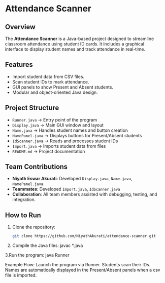 # Attendance Scanner

## Overview
The **Attendance Scanner** is a Java-based project designed to streamline classroom attendance using student ID cards. It includes a graphical interface to display student names and track attendance in real-time.

## Features
- Import student data from CSV files.
- Scan student IDs to mark attendance.
- GUI panels to show Present and Absent students.
- Modular and object-oriented Java design.

## Project Structure
- `Runner.java` → Entry point of the program
- `Display.java` → Main GUI window and layout
- `Name.java` → Handles student names and button creation
- `NamePanel.java` → Displays buttons for Present/Absent students
- `IdScanner.java` → Reads and processes student IDs
- `Import.java` → Imports student data from files
- `README.md` → Project documentation

## Team Contributions
- **Niyath Eswar Akurati**: Developed `Display.java`, `Name.java`, `NamePanel.java`
- **Teammates**: Developed `Import.java`, `IdScanner.java`
- **Collaboration**: All team members assisted with debugging, testing, and integration.

## How to Run
1. Clone the repository:
   ```bash
   git clone https://github.com/NiyathAkurati/attendance-scanner.git
   
2. Compile the Java files: javac *.java
   
3.Run the program: java Runner

Example Flow: 
Launch the program via Runner.
Students scan their IDs.
Names are automatically displayed in the Present/Absent panels when a csv file is imported.
